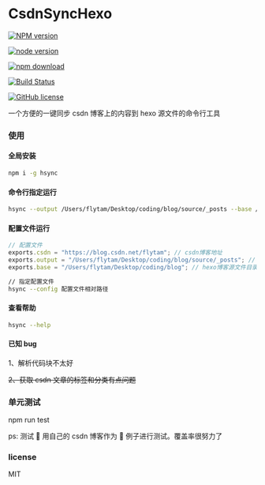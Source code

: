 # CsdnSyncHexo

[![NPM version][npm-image]][npm-url]

<!-- [![build status][travis-image]][travis-url]
[![Test coverage][coveralls-image]][coveralls-url]
[![David deps][david-image]][david-url] -->

[![node version][node-image]][node-url]

[![npm download][download-image]][download-url]

<!-- [![npm license][license-image]][download-url] -->

[![Build Status](https://travis-ci.org/flytam/CsdnSyncHexo.svg?branch=master)](https://travis-ci.org/flytam/CsdnSyncHexo)

[npm-image]: https://img.shields.io/npm/v/hsync.svg?style=flat-square
[npm-url]: https://npmjs.org/package/csdnsynchexo
[travis-image]: https://img.shields.io/travis/flytam/CsdnSyncHexo.svg?style=flat-square
[travis-url]: https://travis-ci.org/flytam/CsdnSyncHexo
[coveralls-image]: https://img.shields.io/coveralls/flytam/CsdnSyncHexo.svg?style=flat-square
[coveralls-url]: https://coveralls.io/r/flytam/CsdnSyncHexo?branch=master
[david-image]: https://img.shields.io/david/flytam/CsdnSyncHexo.svg?style=flat-square
[david-url]: https://david-dm.org/flytam/CsdnSyncHexo
[node-image]: https://img.shields.io/badge/node.js-%3E=_8.0-green.svg?style=flat-square
[node-url]: http://nodejs.org/download/
[download-image]: https://img.shields.io/npm/dm/hsync.svg?style=flat-square
[download-url]: https://npmjs.org/package/hsync
[license-image]: https://img.shields.io/npm/l/hsync.svg

[![GitHub license](https://img.shields.io/github/license/flytam/CsdnSyncHexo.svg)](https://github.com/flytam/CsdnSyncHexo/blob/master/LICENSE)

一个方便的一键同步 csdn 博客上的内容到 hexo 源文件的命令行工具

### 使用

#### 全局安装

```bash
npm i -g hsync
```

#### 命令行指定运行

```bash
hsync --output /Users/flytam/Desktop/coding/blog/source/_posts --base /Users/flytam/Desktop/coding/blog --csdn https://blog.csdn.net/flytam
```

#### 配置文件运行

```js
// 配置文件
exports.csdn = "https://blog.csdn.net/flytam"; // csdn博客地址
exports.output = "/Users/flytam/Desktop/coding/blog/source/_posts"; // 这里可以定向到你的hexo源文件的地方
exports.base = "/Users/flytam/Desktop/coding/blog"; // hexo博客源文件目录，用于执行hexo命令
```

```bash
// 指定配置文件
hsync --config 配置文件相对路径
```

#### 查看帮助

```bash
hsync --help
```

#### 已知 bug

1、解析代码块不太好

~~2、获取 csdn 文章的标签和分类有点问题~~

### 单元测试

npm run test

ps: 测试  用自己的 csdn 博客作为  例子进行测试。覆盖率很努力了

### license

MIT
